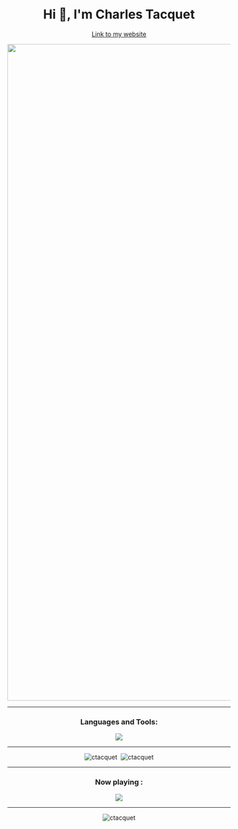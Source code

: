 <h1 align="center">
  Hi 👋, I'm Charles Tacquet
</h1>

<a align="center" href="http://ctacquet.com/">
  <p align="center">Link to my website</p>
  <img width="1484" alt="image" src="https://user-images.githubusercontent.com/22562938/217128787-d4fa2a9b-fb76-4f20-8654-3b20661278b2.png">
</a>


------

<h3 align="center" background-color="white">Languages and Tools:</h3>
<p align="center">
  <a href="https://skillicons.dev">
    <img src="https://skillicons.dev/icons?i=androidstudio,c,cpp,css,docker,figma,firebase,flutter,git,github,heroku,html,idea,ai,java,js,md,mongodb,mysql,netlify,nextjs,nodejs,ps,py,react,spring,stackoverflow,svelte,tailwind,ts,unity,vscode&theme=dark" />
  </a>
</p>

------

<div align="center">
  <img src="https://github-readme-stats.vercel.app/api/top-langs?username=ctacquet&show_icons=true&locale=en&layout=compact&theme=dark" alt="ctacquet" />
  &nbsp;<img src="https://github-readme-stats.vercel.app/api?username=ctacquet&show_icons=true&locale=en&theme=dark" alt="ctacquet" />
</div>

------

<div align="center">
  <h3>Now playing :</h1>
  <a href="https://spotify-github-profile.vercel.app/api/view?uid=redfive59&redirect=true">
    <img src="https://spotify-github-profile.vercel.app/api/view?uid=redfive59&cover_image=true&theme=novatorem&bar_color=53b14f&bar_color_cover=true">
  </a>
</div>

-----

<p align="center"> 
  <img src="https://komarev.com/ghpvc/?username=ctacquet&label=Profile%20views&color=0e75b6&style=flat" alt="ctacquet" /> 
</p>


